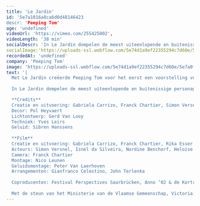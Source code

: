 ```yaml
---
title: 'Le Jardin'
id: '5e7a1016a8ca6d0d48146423
descr: 'Peeping Tom'
age: 'undefined'
videoUrl: 'https://vimeo.com/255425002',
videoLength: '38 min'
socialDescr: 'In Le Jardin dompelen de meest uiteenlopende en buitenissige personages zich onder in het nachtleven. Deze droom of nachtmerrie roept een wereld op zonder barrières. In de live-performance keren drie personages uit de film terug in een netjes verzorgde tuin waar een compleet andere, georganiseerde realiteit begint. De confrontatie van het jonge koppel met een oude, gekwelde man brengt het belang van het lijfelijke en de tragedie van gemiste kansen tot uitdrukking.'
socialImage:'https://uploads-ssl.webflow.com/5e74d1a9ef22355294c7d60e/5e7a0f3f25c86525bd17ed36_Le%20Jardin%20(c)%20Marc%20Deganck_web.jpg'
recordedAt: 'undefined'
company: 'Peeping Tom'
image: 'https://uploads-ssl.webflow.com/5e74d1a9ef22355294c7d60e/5e7a0f3f25c86525bd17ed36_Le%20Jardin%20(c)%20Marc%20Deganck_web.jpg'
text: '|
  Met Le Jardin creëerde Peeping Tom voor het eerst een voorstelling voor het podium. De voorstelling bestaat uit een film - gedraaid in een Afrikaanse nachtclub in Brussel - gevolgd door een stuk danstheater. Le Jardin werd gecreëerd door Gabriela Carrizo, Franck Chartier en Simon Versnel, en ging op 13 juni 2002 in première in Victoria, Gent (BE). Het stuk ging tussen 2002 en 2008 op tournee doorheen Europa. Le Jardin vormde ook het eerste luik van een trilogie en werd gevolgd in 2004 door Le Salon en in 2007 door Le Sous Sol.
  
  In Le Jardin dompelen de meest uiteenlopende en buitenissige personages zich onder in het nachtleven. Deze droom of nachtmerrie roept een wereld op zonder barrières. In de live-performance keren drie personages uit de film terug in een netjes verzorgde tuin waar een compleet andere, georganiseerde realiteit begint. De confrontatie van het jonge koppel met een oude, gekwelde man brengt het belang van het lijfelijke en de tragedie van gemiste kansen tot uitdrukking.

  **Credits**
  Creatie en uitvoering: Gabriela Carrizo, Franck Chartier, Simon Versnel.
  Decor: Pol Heyvaert
  Lichtontwerp: Gerd Van Looy
  Techniek: Yves Leirs
  Geluid: Sibren Hanssens
  
  **Film**
  Creatie en uitvoering: Gabriela Carrizo, Franck Chartier, Rika Esser
  Acteurs: Simon Versnel, Isnel da Silveira, Nordine Benchorf, Heloise da Costa, Louis Clément da Costa, Eurudike De Beul, Ina Geerts, Sam Louwyck, Jan Paul, Bah Mamadou Halfi, Tina Pattama Soonthara, Darryl E. Woods
  Camera: Franck Chartier
  Montage: Nico Leunen
  Geluidsmontage: Peter Van Laerhoven
  Arrangementen: Gianfranco Celestino, John Terlenka
  
  Coproducenten: Festival Perspectives Saarbrücken, Anno ’02 & de Kortrijkse Schouwburg, Ballet Preljocaj Centre Chorégraphique Aix-en-Provence
  
  Met de steun van het Ministerie van de Vlaamse Gemeenschap, Victoria, Vrij naar Marino Basso, Needcompany, Les Ballets C de la B en Claudine Grand’Henry.'
---
```

